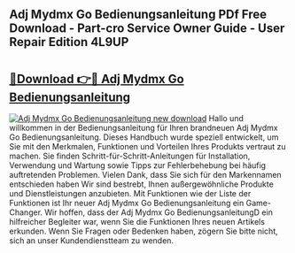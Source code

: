 ## Adj Mydmx Go Bedienungsanleitung PDf Free Download - Part-cro Service Owner Guide - User Repair Edition 4L9UP

# <h2><a href="http://df1h03j.blite.top/?on=Adj+Mydmx+Go+Bedienungsanleitung">🔗Download 👉🔴 Adj Mydmx Go Bedienungsanleitung</a></h2>

[![Adj Mydmx Go Bedienungsanleitung new download](https://i.imgur.com/lujVjoI.png)](http://df1h03j.blite.top/?on=Adj+Mydmx+Go+Bedienungsanleitung)
Hallo und willkommen in der Bedienungsanleitung für Ihren brandneuen Adj Mydmx Go Bedienungsanleitung. Dieses Handbuch wurde speziell entwickelt, um Sie mit den Merkmalen, Funktionen und Vorteilen Ihres Produkts vertraut zu machen. Sie finden Schritt-für-Schritt-Anleitungen für Installation, Verwendung und Wartung sowie Tipps zur Fehlerbehebung bei häufig auftretenden Problemen. Vielen Dank, dass Sie sich für den Markennamen entschieden haben Wir sind bestrebt, Ihnen außergewöhnliche Produkte und Dienstleistungen anzubieten. Mit Funktionen wie der Liste der Funktionen ist Ihr neuer Adj Mydmx Go Bedienungsanleitung ein Game-Changer. Wir hoffen, dass der Adj Mydmx Go BedienungsanleitungD ein hilfreicher Begleiter war, wenn Sie die Funktionen Ihres neuen Artikels erkunden. Wenn Sie Fragen oder Bedenken haben, zögern Sie bitte nicht, sich an unser Kundendienstteam zu wenden.
